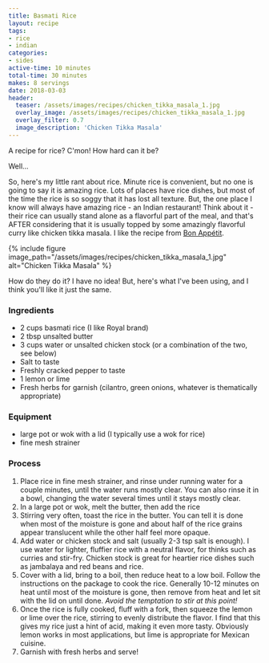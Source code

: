 ```yaml
---
title: Basmati Rice
layout: recipe
tags:
- rice
- indian
categories:
- sides
active-time: 10 minutes
total-time: 30 minutes
makes: 8 servings
date: 2018-03-03
header:
  teaser: /assets/images/recipes/chicken_tikka_masala_1.jpg
  overlay_image: /assets/images/recipes/chicken_tikka_masala_1.jpg
  overlay_filter: 0.7
  image_description: 'Chicken Tikka Masala'
---
```

A recipe for rice? C'mon! How hard can it be?

Well...

<!--more-->

So, here's my little rant about rice. Minute rice is convenient, but no one is going to say it is amazing rice. Lots of places have rice dishes, but most of the time the rice is so soggy that it has lost all texture. But, the one place I know will always have amazing rice - an Indian restaurant! Think about it - their rice can usually stand alone as a flavorful part of the meal, and that's AFTER considering that it is usually topped by some amazingly flavorful curry like chicken tikka masala. I like the recipe from [Bon Appétit](https://www.bonappetit.com/recipe/chicken-tikka-masala).

{% include figure image_path="/assets/images/recipes/chicken_tikka_masala_1.jpg" alt="Chicken Tikka Masala" %}

How do they do it? I have no idea! But, here's what I've been using, and I think you'll like it just the same.

### Ingredients
+ 2 cups basmati rice (I like Royal brand)
+ 2 tbsp unsalted butter
+ 3 cups water or unsalted chicken stock (or a combination of the two, see below)
+ Salt to taste
+ Freshly cracked pepper to taste
+ 1 lemon or lime
+ Fresh herbs for garnish (cilantro, green onions, whatever is thematically appropriate)

### Equipment
+ large pot or wok with a lid (I typically use a wok for rice)
+ fine mesh strainer

### Process
1. Place rice in fine mesh strainer, and rinse under running water for a couple minutes, until the water runs mostly clear. You can also rinse it in a bowl, changing the water several times until it stays mostly clear.
2. In a large pot or wok, melt the butter, then add the rice
3. Stirring very often, toast the rice in the butter. You can tell it is done when most of the moisture is gone and about half of the rice grains appear translucent while the other half feel more opaque.
4. Add water or chicken stock and salt (usually 2-3 tsp salt is enough). I use water for lighter, fluffier rice with a neutral flavor, for thinks such as curries and stir-fry. Chicken stock is great for heartier rice dishes such as jambalaya and red beans and rice.
5. Cover with a lid, bring to a boil, then reduce heat to a low boil. Follow the instructions on the package to cook the rice. Generally 10-12 minutes on heat until most of the moisture is gone, then remove from heat and let sit with the lid on until done. *Avoid the temptation to stir at this point!*
6. Once the rice is fully cooked, fluff with a fork, then squeeze the lemon or lime over the rice, stirring to evenly distribute the flavor. I find that this gives my rice just a hint of acid, making it even more tasty. Obviously lemon works in most applications, but lime is appropriate for Mexican cuisine.
7. Garnish with fresh herbs and serve!
